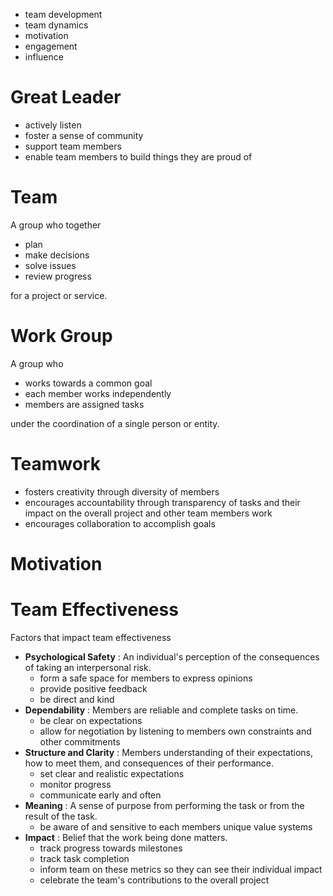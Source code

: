 
- team development
- team dynamics
- motivation
- engagement
- influence

# Great Leader

- actively listen
- foster a sense of community
- support team members
- enable team members to build things they are proud of

# Team

A group who together

- plan
- make decisions
- solve issues
- review progress

for a project or service.

# Work Group

A group who 

- works towards a common goal
- each member works independently
- members are assigned tasks

under the coordination of a single person or entity.

# Teamwork

- fosters creativity through diversity of members
- encourages accountability through transparency of tasks and their impact on the overall project and other team members work
- encourages collaboration to accomplish goals

# Motivation


# Team Effectiveness

Factors that impact team effectiveness

- **Psychological Safety** : An individual's perception of the consequences of taking an interpersonal risk.
	- form a safe space for members to express opinions
	- provide positive feedback
	- be direct and kind
- **Dependability** : Members are reliable and complete tasks on time.
	- be clear on expectations
	- allow for negotiation by listening to members own constraints and other commitments
- **Structure and Clarity** : Members understanding of their expectations, how to meet them, and consequences of their performance.
	- set clear and realistic expectations
	- monitor progress
	- communicate early and often
- **Meaning** : A sense of purpose from performing the task or from the result of the task.
	- be aware of and sensitive to each members unique value systems
- **Impact** : Belief that the work being done matters.
	- track progress towards milestones
	- track task completion
	- inform team on these metrics so they can see their individual impact
	- celebrate the team's contributions to the overall project

